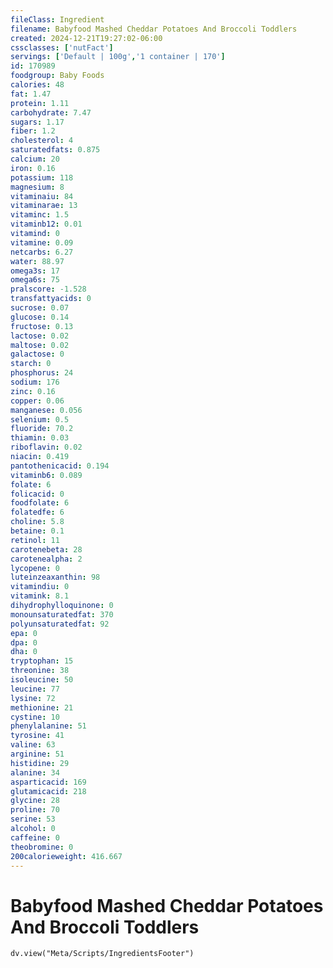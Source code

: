 ```yaml
---
fileClass: Ingredient
filename: Babyfood Mashed Cheddar Potatoes And Broccoli Toddlers
created: 2024-12-21T19:27:02-06:00
cssclasses: ['nutFact']
servings: ['Default | 100g','1 container | 170']
id: 170989
foodgroup: Baby Foods
calories: 48
fat: 1.47
protein: 1.11
carbohydrate: 7.47
sugars: 1.17
fiber: 1.2
cholesterol: 4
saturatedfats: 0.875
calcium: 20
iron: 0.16
potassium: 118
magnesium: 8
vitaminaiu: 84
vitaminarae: 13
vitaminc: 1.5
vitaminb12: 0.01
vitamind: 0
vitamine: 0.09
netcarbs: 6.27
water: 88.97
omega3s: 17
omega6s: 75
pralscore: -1.528
transfattyacids: 0
sucrose: 0.07
glucose: 0.14
fructose: 0.13
lactose: 0.02
maltose: 0.02
galactose: 0
starch: 0
phosphorus: 24
sodium: 176
zinc: 0.16
copper: 0.06
manganese: 0.056
selenium: 0.5
fluoride: 70.2
thiamin: 0.03
riboflavin: 0.02
niacin: 0.419
pantothenicacid: 0.194
vitaminb6: 0.089
folate: 6
folicacid: 0
foodfolate: 6
folatedfe: 6
choline: 5.8
betaine: 0.1
retinol: 11
carotenebeta: 28
carotenealpha: 2
lycopene: 0
luteinzeaxanthin: 98
vitamindiu: 0
vitamink: 8.1
dihydrophylloquinone: 0
monounsaturatedfat: 370
polyunsaturatedfat: 92
epa: 0
dpa: 0
dha: 0
tryptophan: 15
threonine: 38
isoleucine: 50
leucine: 77
lysine: 72
methionine: 21
cystine: 10
phenylalanine: 51
tyrosine: 41
valine: 63
arginine: 51
histidine: 29
alanine: 34
asparticacid: 169
glutamicacid: 218
glycine: 28
proline: 70
serine: 53
alcohol: 0
caffeine: 0
theobromine: 0
200calorieweight: 416.667
---
```


# Babyfood Mashed Cheddar Potatoes And Broccoli Toddlers

```dataviewjs
dv.view("Meta/Scripts/IngredientsFooter")
```
